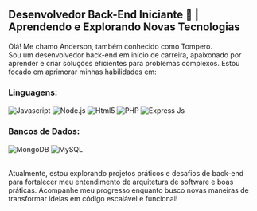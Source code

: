 ## Desenvolvedor Back-End Iniciante 🌱 | Aprendendo e Explorando Novas Tecnologias
Olá! Me chamo Anderson, também conhecido como Tompero.<br/>
Sou um desenvolvedor back-end em início de carreira, apaixonado por aprender e criar soluções eficientes para problemas complexos. Estou focado em aprimorar minhas habilidades em:

###  Linguagens:
<div style = "display: inline_block">
  <img align="center" alt="Javascript" src="https://img.shields.io/badge/JavaScript-F7DF1E?style=for-the-badge&logo=javascript&logoColor=black" />
  <img align="center" alt="Node.js" src="https://img.shields.io/badge/Node.js-43853D?style=for-the-badge&logo=node.js&logoColor=white" />
   <img align="center" alt="Html5" src="https://img.shields.io/badge/HTML5-E34F26?style=for-the-badge&logo=html5&logoColor=white"/>
   <img align="center" alt="PHP" src="https://img.shields.io/badge/PHP-777BB4?style=for-the-badge&logo=php&logoColor=white"/>
   <img align="center" alt="Express Js" src="https://img.shields.io/badge/Express.js-404D59?style=for-the-badge"/>
</div>

### Bancos de Dados:
<div style = "display: inline_block">
  <img align="center" alt="MongoDB" src="https://img.shields.io/badge/MongoDB-4EA94B?style=for-the-badge&logo=mongodb&logoColor=white" />
  <img align="center" alt="MySQL" src="https://img.shields.io/badge/MySQL-00000F?style=for-the-badge&logo=mysql&logoColor=white" />
</div><br/>


Atualmente, estou explorando projetos práticos e desafios de back-end para fortalecer meu entendimento de arquitetura de software e boas práticas. Acompanhe meu progresso enquanto busco novas maneiras de transformar ideias em código escalável e funcional!
